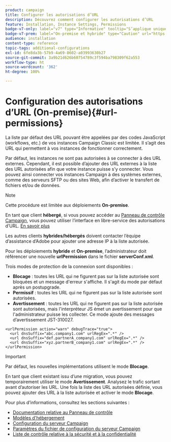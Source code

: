 ```yaml
---
product: campaign
title: Configurer les autorisations d’URL
description: Découvrez comment configurer les autorisations d’URL
feature: Installation, Instance Settings, Permissions
badge-v7-only: label="v7" type="Informative" tooltip="S’applique uniquement à Campaign Classic v7"
badge-v7-prem: label="On-premise et hybride" type="Caution" url="https://experienceleague.adobe.com/docs/campaign-classic/using/installing-campaign-classic/architecture-and-hosting-models/hosting-models-lp/hosting-models.html?lang=fr" tooltip="S’applique uniquement aux déploiements on-premise et hybrides"
audience: installation
content-type: reference
topic-tags: additional-configurations
exl-id: 6fe8da3b-57b9-4a69-8602-a03993630b27
source-git-commit: 3a9b21d626b60754789c3f594ba798309f62a553
workflow-type: ht
source-wordcount: '362'
ht-degree: 100%

---
```


# Configuration des autorisations d’URL (On-premise){#url-permissions}



La liste par défaut des URL pouvant être appelées par des codes JavaScript (workflows, etc.) de vos instances Campaign Classic est limitée. Il s’agit des URL qui permettent à vos instances de fonctionner correctement.

Par défaut, les instances ne sont pas autorisées à se connecter à des URL externes. Cependant, il est possible d’ajouter des URL externes à la liste des URL autorisées afin que votre instance puisse s’y connecter. Vous pouvez ainsi connecter vos instances Campaign à des systèmes externes, comme des serveurs SFTP ou des sites Web, afin d’activer le transfert de fichiers et/ou de données.

>[!NOTE]
>
>Cette procédure est limitée aux déploiements **On-premise**.
>
>En tant que client **hébergé**, si vous pouvez accéder au [Panneau de contrôle Campaign](https://experienceleague.adobe.com/docs/control-panel/using/control-panel-home.html?lang=fr), vous pouvez utiliser l’interface en libre-service des autorisations d’URL. [En savoir plus](https://experienceleague.adobe.com/docs/control-panel/using/instances-settings/url-permissions.html?lang=fr)
>
>Les autres clients **hybrides/hébergés** doivent contacter l’équipe d’assistance d’Adobe pour ajouter une adresse IP à la liste autorisée.
>

Pour les déploiements **hybride** et **On-premise**, l’administrateur doit référencer une nouvelle **urlPermission** dans le fichier **serverConf.xml**.


Trois modes de protection de la connexion sont disponibles :

* **Blocage** : toutes les URL qui ne figurent pas sur la liste autorisée sont bloquées et un message d&#39;erreur s&#39;affiche. Il s&#39;agit du mode par défaut après un postupgrade.
* **Permissif** : toutes les URL qui ne figurent pas sur la liste autorisée sont autorisées.
* **Avertissement** : toutes les URL qui ne figurent pas sur la liste autorisée sont autorisées, mais l&#39;interpréteur JS émet un avertissement pour que l&#39;administrateur puisse les collecter. Ce mode ajoute des messages d’avertissement JST-310027.

```
<urlPermission action="warn" debugTrace="true">
  <url dnsSuffix="abc.company1.com" urlRegEx=".*" />
  <url dnsSuffix="def.partnerA_company1.com" urlRegEx=".*" />
  <url dnsSuffix="xyz.partnerB_company1.com" urlRegEx=".*" />
</urlPermission>
```

>[!IMPORTANT]
>
>Par défaut, les nouvelles implémentations utilisent le mode **Blocage**.
>
>En tant que client existant issu d’une migration, vous pouvez temporairement utiliser le mode **Avertissement**. Analysez le trafic sortant avant d’autoriser les URL. Une fois la liste des URL autorisées définie, vous pouvez ajouter des URL à la liste autorisée et activer le mode **Blocage**.

Pour plus d’informations, consultez les sections suivantes :

* [Documentation relative au Panneau de contrôle](https://experienceleague.adobe.com/docs/control-panel/using/control-panel-home.html?lang=fr)
* [Modèles d&#39;hébergement](hosting-models.md)
* [Configuration du serveur Campaign](configuring-campaign-server.md)
* [Paramètres du fichier de configuration du serveur Campaign](the-server-configuration-file.md)
* [Liste de contrôle relative à la sécurité et à la confidentialité](get-started-security-privacy.md)
